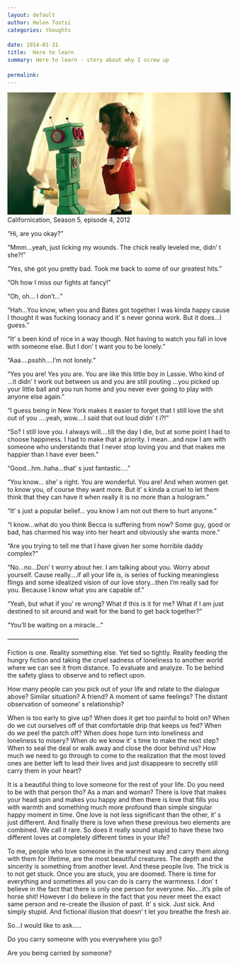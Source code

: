 ```yaml
---
layout: default
author: Helen Tootsi
categories: thoughts

date: 2014-01-31
title:  Here to learn
summary: Here to learn - story about why I screw up

permalink:
---
```



![here to learn](/assets/images/post/robotdoll.jpg)
Californication, Season 5, episode 4, 2012

“Hi, are you okay?”

“Mmm…yeah, just licking my wounds. The chick really leveled me, didn’ t she?!”

“Yes, she got you pretty bad. Took me back to some of our greatest hits.”

“Oh how I miss our fights at fancy!”

“Oh, oh… I don’t…”

“Hah…You know, when you and Bates got together I was kinda happy cause I thought it was fucking loonacy and it’ s never gonna work. But it does…I guess.”

“It’ s been kind of nice in a way though. Not having to watch you fall in love with someone else. But I don’ t want you to be lonely.”

“Aaa….psshh….I’m not lonely.”

“Yes you are! Yes you are. You are like this little boy in Lassie. Who kind of …it didn’ t work out between us and you are still pouting …you picked up your little ball and you run home and you never ever going to play with anyone else again.”

“I guess being in New York makes it easier to forget that I still love the shit out of you ….yeah, wow….I said that out loud didn’ t i?!”

“So? I still love you. I always will….till the day I die, but at some point I had to choose happiness. I had to make that a priority. I mean…and now I am with someone who understands that I never stop loving you and that makes me happier than I have ever been.”

“Good…hm..haha…that’ s just fantastic….”

“You know… she’ s right. You are wonderful. You are! And when women get to know you, of course they want more. But it’ s kinda a cruel to let them think that they can have it when really it is no more than a hologram.”

“It’ s just a popular belief… you know I am not out there to hurt anyone.”

“I know…what do you think Becca is suffering from now? Some guy, good or bad, has charmed his way into her heart and obviously she wants more.”

“Are you trying to tell me that I have given her some horrible daddy complex?”

“No…no…Don’ t worry about her. I am talking about you. Worry about yourself. Cause really….if all your life is, is series of fucking meaningless flings and some idealized vision of our love story…then I’m really sad for you. Because I know what you are capable of.”

“Yeah, but what if you’ re wrong? What if this is it for me? What if I am just destined to sit around and wait for the band to get back together?”

“You’ll be waiting on a miracle…”

———————————–

Fiction is one. Reality something else. Yet tied so tightly. Reality feeding the hungry fiction and taking the cruel sadness of loneliness to another world where we can see it from distance. To evaluate and analyze. To be behind the safety glass to observe and to reflect upon.

How many people can you pick out of your life and relate to the dialogue above? Similar situation? A friend? A moment of same feelings? The distant observation of someone’ s relationship?

When is too early to give up? When does it get too painful to hold on? When do we cut ourselves off of that comfortable drip that keeps us fed? When do we peel the patch off? When does hope turn into loneliness and loneliness to misery? When do we know it’ s time to make the next step? When to seal the deal or walk away and close the door behind us? How much we need to go through to come to the realization that the most loved ones are better left to lead their lives and just disappeare  to secretly still carry them in your heart?

It is a beautiful thing to love someone for the rest of your life. Do you need to be with that person tho? As a man and woman? There is love that makes your head spin and makes you happy and then there is love that fills you with warmth and something much more profound than simple singular happy moment in time. One love is not less significant than the other, it’ s just different. And finally there is love when these  previous two elements are combined. We call it rare. So does it really sound stupid to have these two different loves at completely different times in your life?

To me, people who love someone in the warmest way and carry them along with them for lifetime, are the most beautiful creatures. The depth and the sincerity is something from another level. And these people live. The trick is to not get stuck. Once you are stuck, you are doomed. There is time for everything and sometimes all you can do is carry the warmness. I don’ t believe in the fact that there is only one person for everyone. No….it’s pile of horse shit! However I do believe in the fact that you never meet the exact same person and re-create the illusion of past. It’ s sick. Just sick. And simply stupid. And fictional illusion that doesn’ t let you breathe the fresh air.

So…I would like to ask…..

Do you carry someone with you everywhere you go?

Are you being carried by someone?